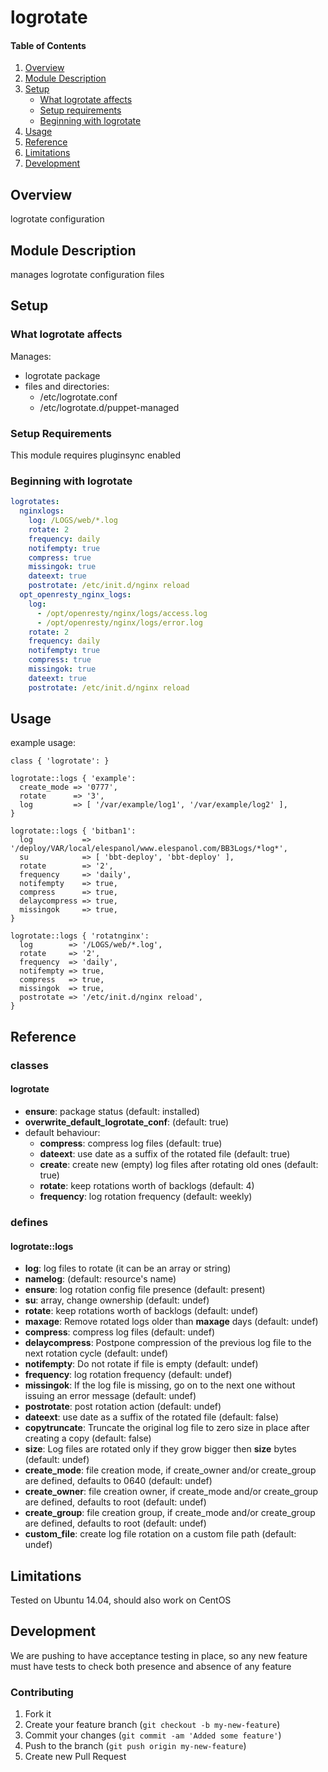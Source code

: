 # logrotate

#### Table of Contents

1. [Overview](#overview)
2. [Module Description](#module-description)
3. [Setup](#setup)
    * [What logrotate affects](#what-logrotate-affects)
    * [Setup requirements](#setup-requirements)
    * [Beginning with logrotate](#beginning-with-logrotate)
4. [Usage](#usage)
5. [Reference](#reference)
5. [Limitations](#limitations)
6. [Development](#development)

## Overview

logrotate configuration

## Module Description

manages logrotate configuration files

## Setup

### What logrotate affects

Manages:
* logrotate package
* files and directories:
  * /etc/logrotate.conf
  * /etc/logrotate.d/puppet-managed

### Setup Requirements

This module requires pluginsync enabled

### Beginning with logrotate

```yaml
logrotates:
  nginxlogs:
    log: /LOGS/web/*.log
    rotate: 2
    frequency: daily
    notifempty: true
    compress: true
    missingok: true
    dateext: true
    postrotate: /etc/init.d/nginx reload
  opt_openresty_nginx_logs:
    log:
      - /opt/openresty/nginx/logs/access.log
      - /opt/openresty/nginx/logs/error.log
    rotate: 2
    frequency: daily
    notifempty: true
    compress: true
    missingok: true
    dateext: true
    postrotate: /etc/init.d/nginx reload
```

## Usage

example usage:

```puppet
class { 'logrotate': }

logrotate::logs { 'example':
  create_mode => '0777',
  rotate      => '3',
  log         => [ '/var/example/log1', '/var/example/log2' ],
}

logrotate::logs { 'bitban1':
  log           => '/deploy/VAR/local/elespanol/www.elespanol.com/BB3Logs/*log*',
  su            => [ 'bbt-deploy', 'bbt-deploy' ],
  rotate        => '2',
  frequency     => 'daily',
  notifempty    => true,
  compress      => true,
  delaycompress => true,
  missingok     => true,
}

logrotate::logs { 'rotatnginx':
  log        => '/LOGS/web/*.log',
  rotate     => '2',
  frequency  => 'daily',
  notifempty => true,
  compress   => true,
  missingok  => true,
  postrotate => '/etc/init.d/nginx reload',
}
```

## Reference

### classes

#### logrotate

* **ensure**: package status (default: installed)
* **overwrite_default_logrotate_conf**: (default: true)
* default behaviour:
  * **compress**: compress log files (default: true)
  * **dateext**: use date as a suffix of the rotated file (default: true)
  * **create**: create new (empty) log files after rotating old ones (default: true)
  * **rotate**: keep rotations worth of backlogs (default: 4)
  * **frequency**: log rotation frequency (default: weekly)

### defines

#### logrotate::logs

* **log**: log files to rotate (it can be an array or string)
* **namelog**: (default: resource's name)       
* **ensure**: log rotation config file presence (default: present)
* **su**: array, change ownership (default: undef)
* **rotate**: keep rotations worth of backlogs (default: undef)
* **maxage**: Remove  rotated  logs older than **maxage** days (default: undef)
* **compress**: compress log files (default: undef)
* **delaycompress**: Postpone compression of the previous log file to the next rotation cycle (default: undef)
* **notifempty**: Do not rotate if file is empty (default: undef)
* **frequency**: log rotation frequency (default: undef)
* **missingok**: If the log file is missing, go on to the next one without issuing an error message (default: undef)
* **postrotate**: post rotation action (default: undef)
* **dateext**: use date as a suffix of the rotated file (default: false)
* **copytruncate**: Truncate the original log file to zero size in place after creating a copy (default: false)
* **size**: Log files are rotated only if they grow bigger then **size** bytes (default: undef)
* **create_mode**: file creation mode, if create_owner and/or create_group are defined, defaults to 0640 (default: undef)
* **create_owner**: file creation owner, if create_mode and/or create_group are defined, defaults to root (default: undef)
* **create_group**: file creation group, if create_mode and/or create_group are defined, defaults to root (default: undef)
* **custom_file**: create log file rotation on a custom file path (default: undef)

## Limitations

Tested on Ubuntu 14.04, should also work on CentOS

## Development

We are pushing to have acceptance testing in place, so any new feature must
have tests to check both presence and absence of any feature

### Contributing

1. Fork it
2. Create your feature branch (`git checkout -b my-new-feature`)
3. Commit your changes (`git commit -am 'Added some feature'`)
4. Push to the branch (`git push origin my-new-feature`)
5. Create new Pull Request
